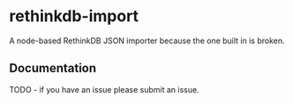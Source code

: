 # rethinkdb-import
A node-based RethinkDB JSON importer because the one built in is broken.

## Documentation

TODO - if you have an issue please submit an issue.
